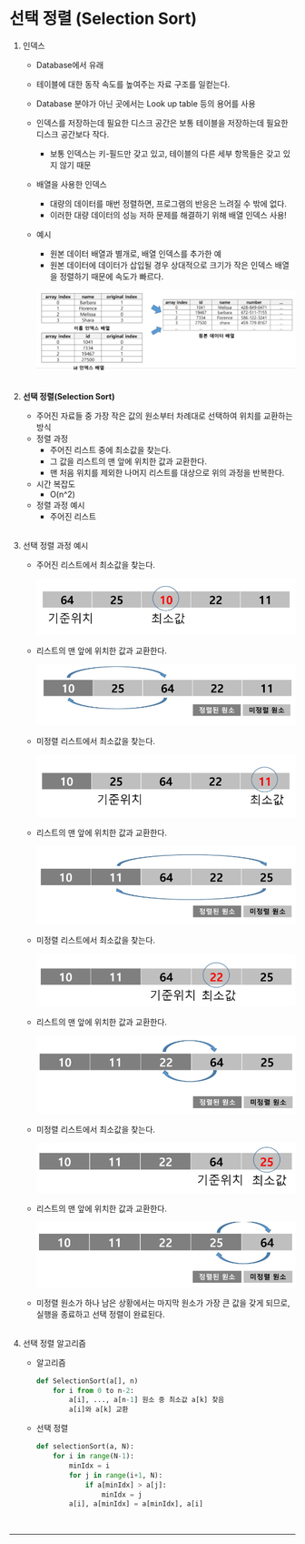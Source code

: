 # 선택 정렬 (Selection Sort)


1. 인덱스
    - Database에서 유래
    - 테이블에 대한 동작 속도를 높여주는 자료 구조를 일컫는다.
    - Database 분야가 아닌 곳에서는 Look up table 등의 용어를 사용
    - 인덱스를 저장하는데 필요한 디스크 공간은 보통 테이블을 저장하는데 필요한 디스크 공간보다 작다.
        - 보통 인덱스는 키-필드만 갖고 있고, 테이블의 다른 세부 항목들은 갖고 있지 않기 때문
    - 배열을 사용한 인덱스
        - 대량의 데이터를 매번 정렬하면, 프로그램의 반응은 느려질 수 밖에 없다.
        - 이러한 대량 데이터의 성능 저하 문제를 해결하기 위해 배열 인덱스 사용!
    - 예시
        - 원본 데이터 배열과 별개로, 배열 인덱스를 추가한 예
        - 원본 데이터에 데이터가 삽입될 경우 상대적으로 크기가 작은 인덱스 배열을 정렬하기 때문에 속도가 빠르다.
        
        ![인덱스 예시](./images/index.png)
<br><br>        
    
2. **선택 정렬(Selection Sort)**
    - 주어진 자료들 중 가장 작은 값의 원소부터 차례대로 선택하여 위치를 교환하는 방식
    - 정렬 과정
        - 주어진 리스트 중에 최소값을 찾는다.
        - 그 값을 리스트의 맨 앞에 위치한 값과 교환한다.
        - 맨 처음 위치를 제외한 나머지 리스트를 대상으로 위의 과정을 반복한다.
    - 시간 복잡도
        - O(n^2)
    - 정렬 과정 예시
        - 주어진 리스트
<br><br>

3. 선택 정렬 과정 예시
    - 주어진 리스트에서 최소값을 찾는다.
        
        ![선택 정렬1](./images/selection1.png)
        
    - 리스트의 맨 앞에 위치한 값과 교환한다.
        
        ![선택 정렬2](./images/selection2.png)
        
    - 미정렬 리스트에서 최소값을 찾는다.
        
        ![선택 정렬3](./images/selection3.png)
        
    - 리스트의 맨 앞에 위치한 값과 교환한다.
        
        ![선택 정렬4](./images/selection4.png)
        
    - 미정렬 리스트에서 최소값을 찾는다.
        
        ![선택 정렬5](./images/selection5.png)
        
    - 리스트의 맨 앞에 위치한 값과 교환한다.
        
        ![선택 정렬6](./images/selection6.png)
        
    - 미정렬 리스트에서 최소값을 찾는다.
        
        ![선택 정렬7](./images/selection7.png)
        
    - 리스트의 맨 앞에 위치한 값과 교환한다.
        
        ![선택 정렬8](./images/selection8.png)
        
    - 미정렬 원소가 하나 남은 상황에서는 마지막 원소가  가장 큰 값을 갖게 되므로, 실행을 종료하고 선택 정렬이 완료된다.
<br><br>

4. 선택 정렬 알고리즘
    - 알고리즘
        
        ```python
        def SelectionSort(a[], n)
            for i from 0 to n-2:
                a[i], ..., a[n-1] 원소 중 최소값 a[k] 찾음
                a[i]와 a[k] 교환
        ```
        
    - 선택 정렬
        
        ```python
        def selectionSort(a, N):
            for i in range(N-1):
                minIdx = i
                for j in range(i+1, N):
                    if a[minIdx] > a[j]:
                        minIdx = j
                a[i], a[minIdx] = a[minIdx], a[i]
        ```
<br>        

---

